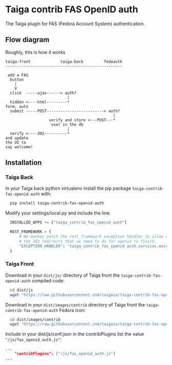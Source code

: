 Taiga contrib FAS OpenID auth
=========================

The Taiga plugin for FAS (Fedora Account System) authentication.

Flow diagram
------------

Roughly, this is how it works

```
taiga-front             taiga-back         fedoauth
---------------------------------------------------

 add a FAS
  button
    |
    V
  click  -----ajax------> auth?
                           |
  hidden <----html---------*
form, auto
  submit -----POST-------------------------> auth?
                                               |
                   verify and store <---POST---*
                    user in the db
                           |
  verify <----302----------*
and update
the UI to
say welcome!
```

Installation
------------

### Taiga Back

In your Taiga back python virtualenv install the pip package `taiga-contrib-fas-openid-auth` with:

```bash
  pip install taiga-contrib-fas-openid-auth
```

Modify your settings/local.py and include the line:

```python
  INSTALLED_APPS += ["taiga_contrib_fas_openid_auth"]

  REST_FRAMEWORK = {
      # We monkey patch the rest_framework exception handler to allow us to do
      # the 302 redirects that we need to do for openid to finish.
      "EXCEPTION_HANDLER": "taiga_contrib_fas_openid_auth.services.exception_handler",
  }
```

### Taiga Front

Download in your `dist/js/` directory of Taiga front the `taiga-contrib-fas-openid-auth` compiled code:

```bash
  cd dist/js
  wget "https://raw.githubusercontent.com/taigaio/taiga-contrib-fas-openid-auth/$(pip show taiga-contrib-fas-openid-auth | awk '/^Version: /{print $2}')/front/dist/fas_openid_auth.js"
```

Download in your `dist/images/contrib` directory of Taiga front the `taiga-contrib-fas-openid-auth` Fedora icon:

```bash
  cd dist/images/contrib
  wget "https://raw.githubusercontent.com/taigaio/taiga-contrib-fas-openid-auth/$(pip show taiga-contrib-fas-openid-auth | awk '/^Version: /{print $2}')/front/images/contrib/fedora-logo.png"
```

Include in your dist/js/conf.json in the contribPlugins list the value `"/js/fas_openid_auth.js"`:

```json
...
    "contribPlugins": ["/js/fas_openid_auth.js"]
...
```
